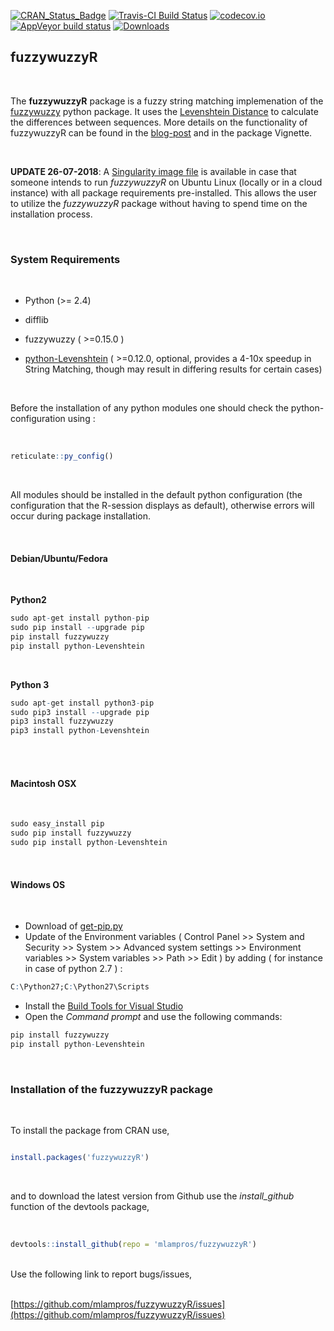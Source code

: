 
[![CRAN_Status_Badge](http://www.r-pkg.org/badges/version/fuzzywuzzyR)](http://cran.r-project.org/package=fuzzywuzzyR)
[![Travis-CI Build Status](https://travis-ci.org/mlampros/fuzzywuzzyR.svg?branch=master)](https://travis-ci.org/mlampros/fuzzywuzzyR)
[![codecov.io](https://codecov.io/github/mlampros/fuzzywuzzyR/coverage.svg?branch=master)](https://codecov.io/github/mlampros/fuzzywuzzyR?branch=master)
[![AppVeyor build status](https://ci.appveyor.com/api/projects/status/github/mlampros/fuzzywuzzyR?branch=master&svg=true)](https://ci.appveyor.com/project/mlampros/fuzzywuzzyR/branch/master)
[![Downloads](http://cranlogs.r-pkg.org/badges/grand-total/fuzzywuzzyR?color=blue)](http://www.r-pkg.org/pkg/fuzzywuzzyR)



## fuzzywuzzyR
<br>

The **fuzzywuzzyR** package is a fuzzy string matching implemenation of the [fuzzywuzzy](https://github.com/seatgeek/fuzzywuzzy) python package. It uses the [Levenshtein Distance](https://en.wikipedia.org/wiki/Levenshtein_distance) to calculate the differences between sequences. More details on the functionality of fuzzywuzzyR can be found in the [blog-post](http://mlampros.github.io/2017/04/13/fuzzywuzzyR_package/) and in the package Vignette.


<br>

**UPDATE 26-07-2018**: A [Singularity image file](http://mlampros.github.io/2018/07/26/singularity_containers/) is available in case that someone intends to run *fuzzywuzzyR* on Ubuntu Linux (locally or in a cloud instance) with all package requirements pre-installed. This allows the user to utilize the *fuzzywuzzyR* package without having to spend time on the installation process.

<br>

### **System Requirements**

<br>

* Python (>= 2.4)

* difflib

* fuzzywuzzy ( >=0.15.0 )

* [python-Levenshtein](https://github.com/ztane/python-Levenshtein/) ( >=0.12.0, optional, provides a 4-10x speedup in String Matching, though may result in differing results for certain cases)

<br>

Before the installation of any python modules one should check the python-configuration using :

<br>

```R
reticulate::py_config()

```
<br>

All modules should be installed in the default python configuration (the configuration that the R-session displays as default), otherwise errors will occur during package installation. 

<br>

#### **Debian/Ubuntu/Fedora**

<br>

**Python2**

```R
sudo apt-get install python-pip
sudo pip install --upgrade pip
pip install fuzzywuzzy
pip install python-Levenshtein
```
<br>

**Python 3**

```R
sudo apt-get install python3-pip
sudo pip3 install --upgrade pip
pip3 install fuzzywuzzy
pip3 install python-Levenshtein
```
<br><br>



#### **Macintosh OSX** 
<br>

```R
sudo easy_install pip
sudo pip install fuzzywuzzy
sudo pip install python-Levenshtein
```
<br>

#### **Windows OS**

<br>

* Download of [get-pip.py](https://bootstrap.pypa.io/get-pip.py)
* Update of the Environment variables ( Control Panel >> System and Security >> System >> Advanced system settings >> Environment variables >> System variables >> Path >> Edit ) by adding ( for instance in case of python 2.7 ) : 
```R
C:\Python27;C:\Python27\Scripts
```

* Install the [Build Tools for Visual Studio](https://visualstudio.microsoft.com/downloads/#build-tools-for-visual-studio-2017)
* Open the *Command prompt* and use the following commands:
```R
pip install fuzzywuzzy
pip install python-Levenshtein
```

<br>

### **Installation of the fuzzywuzzyR package**

<br>

To install the package from CRAN use, 

```R

install.packages('fuzzywuzzyR')


```
<br>

and to download the latest version from Github use the *install_github* function of the devtools package,
<br><br>

```R

devtools::install_github(repo = 'mlampros/fuzzywuzzyR')

```
<br>
Use the following link to report bugs/issues,
<br><br>

[https://github.com/mlampros/fuzzywuzzyR/issues](https://github.com/mlampros/fuzzywuzzyR/issues)

<br>
